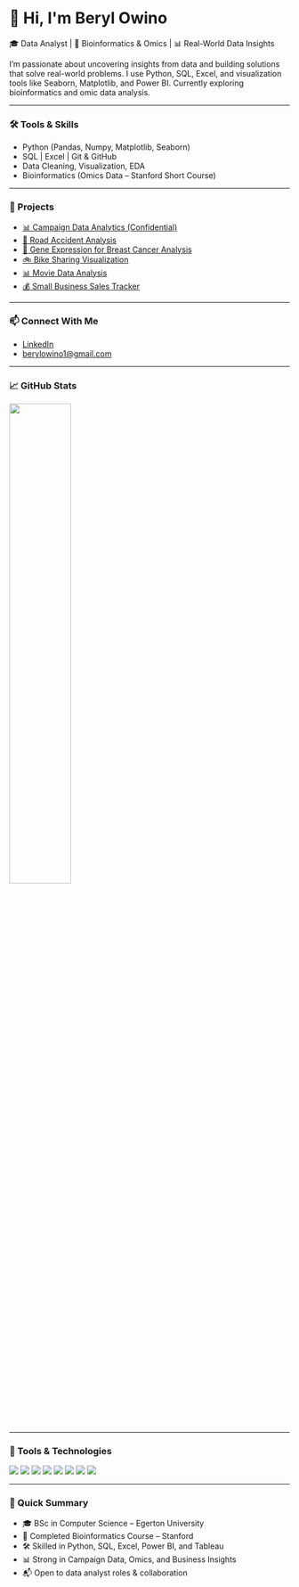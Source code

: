 # 👋 Hi, I'm Beryl Owino

🎓 Data Analyst | 🧬 Bioinformatics & Omics | 📊 Real-World Data Insights

I’m passionate about uncovering insights from data and building solutions that solve real-world problems. I use Python, SQL, Excel, and visualization tools like Seaborn, Matplotlib, and Power BI. Currently exploring bioinformatics and omic data analysis.

---

### 🛠️ Tools & Skills
- Python (Pandas, Numpy, Matplotlib, Seaborn)
- SQL | Excel | Git & GitHub
- Data Cleaning, Visualization, EDA
- Bioinformatics (Omics Data – Stanford Short Course)

---

### 📂 Projects
- [📊 Campaign Data Analytics (Confidential)](#)
- [🚧 Road Accident Analysis](https://github.com/Beryl-Owino/road-accident-excel)
- [🧬 Gene Expression for Breast Cancer Analysis](#)
- [🚲 Bike Sharing Visualization](#)
-  [📊 Movie Data Analysis](#)
- [💰 Small Business Sales Tracker](#)


---

### 📫 Connect With Me
- [LinkedIn](https://www.linkedin.com/in/beryl-owino/)
- berylowino1@gmail.com


---

### 📈 GitHub Stats

<img width="47%" src="https://github-readme-stats.vercel.app/api/top-langs/?username=Beryl-Owino&layout=compact"/>

---

### 🧰 Tools & Technologies

<p align="left">
  <img src="https://img.shields.io/badge/Python-3776AB.svg?style=for-the-badge&logo=Python&logoColor=white"/>
  <img src="https://img.shields.io/badge/SQL-4479A1.svg?style=for-the-badge&logo=MySQL&logoColor=white"/>
  <img src="https://img.shields.io/badge/Power%20BI-F2C811.svg?style=for-the-badge&logo=Power-BI&logoColor=black"/>
  <img src="https://img.shields.io/badge/Tableau-E97627.svg?style=for-the-badge&logo=Tableau&logoColor=white"/>
  <img src="https://img.shields.io/badge/Excel-217346.svg?style=for-the-badge&logo=Microsoft-Excel&logoColor=white"/>
  <img src="https://img.shields.io/badge/JavaScript-F7DF1E.svg?style=for-the-badge&logo=JavaScript&logoColor=black"/>
  <img src="https://img.shields.io/badge/CSS3-1572B6.svg?style=for-the-badge&logo=CSS3&logoColor=white"/>
  <img src="https://img.shields.io/badge/React-61DAFB.svg?style=for-the-badge&logo=React&logoColor=black"/>
</p>

---

### 👤 Quick Summary

- 🎓 BSc in Computer Science – Egerton University  
- 📜 Completed Bioinformatics Course – Stanford  
- 🛠️ Skilled in Python, SQL, Excel, Power BI, and Tableau  
- 📊 Strong in Campaign Data, Omics, and Business Insights  
- 📬 Open to data analyst roles & collaboration


